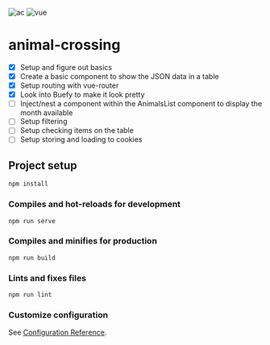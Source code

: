 ![ac](https://vignette.wikia.nocookie.net/logopedia/images/d/d2/Animal_Crossing_logo.png)
![vue](https://vuejs.org/images/logo.png)

# animal-crossing

- [x] Setup and figure out basics
- [x] Create a basic component to show the JSON data in a table
- [x] Setup routing with vue-router
- [x] Look into Buefy to make it look pretty
- [ ] Inject/nest a component within the AnimalsList component to display the month available
- [ ] Setup filtering
- [ ] Setup checking items on the table
- [ ] Setup storing and loading to cookies

## Project setup
```
npm install
```

### Compiles and hot-reloads for development
```
npm run serve
```

### Compiles and minifies for production
```
npm run build
```

### Lints and fixes files
```
npm run lint
```

### Customize configuration
See [Configuration Reference](https://cli.vuejs.org/config/).
